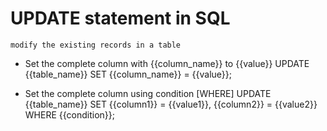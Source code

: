 # UPDATE statement in SQL

	modify the existing records in a table

- Set the complete column with {{column_name}} to {{value}}
	UPDATE {{table_name}} SET {{column_name}} = {{value}};

- Set the complete column using condition [WHERE]
	UPDATE {{table_name}} SET {{column1}} = {{value1}}, {{column2}} = {{value2}} WHERE {{condition}};
